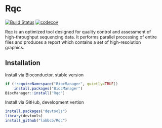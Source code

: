 # Rqc

[![Build Status](https://travis-ci.org/labbcb/Rqc.svg?branch=master)](https://travis-ci.org/labbcb/Rqc)
[![codecov](https://codecov.io/gh/labbcb/Rqc/branch/master/graph/badge.svg)](https://codecov.io/gh/labbcb/Rqc)


Rqc is an optimized tool designed for quality control and assessment of 
high-throughput sequencing data. It performs parallel processing of entire files
and produces a report which contains a set of high-resolution graphics.

## Installation
Install via Bioconductor, stable version
```r
if (!requireNamespace("BiocManager", quietly=TRUE))
    install.packages("BiocManager")
BiocManager::install("Rqc")
```

Install via GitHub, development vertion
```r
install.packages("devtools")
library(devtools)
install_github("labbcb/Rqc")
```

